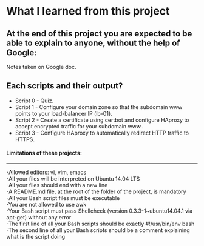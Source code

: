 # What I learned from this project  
At the end of this project you are expected to be able to explain to anyone, without the help of Google:  
---  

Notes taken on Google doc.


## Each scripts and their output?  
* Script 0 - Quiz.    
* Script 1 - Configure your domain zone so that the subdomain www points to your load-balancer IP (lb-01).  
* Script 2 - Create a certificate using certbot and configure HAproxy to accept encrypted traffic for your subdomain www..    
* Script 3 - Configure HAproxy to automatically redirect HTTP traffic to HTTPS.    


#### Limitations of these projects:  
___

-Allowed editors: vi, vim, emacs  
-All your files will be interpreted on Ubuntu 14.04 LTS  
-All your files should end with a new line  
-A README.md file, at the root of the folder of the project, is mandatory  
-All your Bash script files must be executable  
-You are not allowed to use awk  
-Your Bash script must pass Shellcheck (version 0.3.3-1~ubuntu14.04.1 via apt-get) without any error  
-The first line of all your Bash scripts should be exactly #!/usr/bin/env bash  
-The second line of all your Bash scripts should be a comment explaining what is the script doing  


